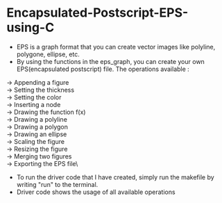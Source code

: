 # Encapsulated-Postscript-EPS-using-C
* EPS is a graph format that you can create vector images like polyline, polygone, ellipse, etc.
* By using the functions in the eps_graph, you can create your own EPS(encapsulated postscript) file. The operations available : 

-> Appending a figure \
-> Setting the thickness\
-> Setting the color\
-> Inserting a node\
-> Drawing the function f(x)\
-> Drawing a polyline\
-> Drawing a polygon\
-> Drawing an ellipse\
-> Scaling the figure\
-> Resizing the figure\
-> Merging two figures\
-> Exporting the EPS file\

* To run the driver code that I have created, simply run the makefile by writing "run" to the terminal.
* Driver code shows the usage of all available operations
